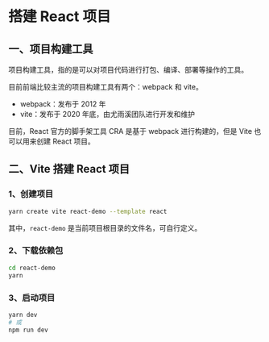 # 搭建 React 项目

## 一、项目构建工具

项目构建工具，指的是可以对项目代码进行打包、编译、部署等操作的工具。

目前前端比较主流的项目构建工具有两个：webpack 和 vite。

- webpack：发布于 2012 年
- vite：发布于 2020 年底，由尤雨溪团队进行开发和维护

目前，React 官方的脚手架工具 CRA 是基于 webpack 进行构建的，但是 Vite 也可以用来创建 React 项目。

## 二、Vite 搭建 React 项目

### 1、创建项目

```bash
yarn create vite react-demo --template react
```

其中，`react-demo` 是当前项目根目录的文件名，可自行定义。

### 2、下载依赖包

```bash
cd react-demo
yarn
```

### 3、启动项目

```bash
yarn dev
# 或
npm run dev
```




